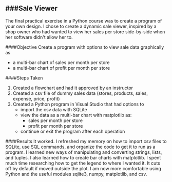 ###Sale Viewer
---
The final practical exercise in a Python course was to create a program of your own design. I chose to create a dynamic sale viewer, inspired by a shop owner who had wanted to view her sales per store side-by-side when her software didn't allow her to.

####Objective
Create a program with options to view sale data graphically as
* a multi-bar chart of sales per month per store
* a multi-bar chart of profit per month per store

####Steps Taken
1. Created a flowchart and had it approved by an instructor
2. Created a csv file of dummy sales data (stores, products, sales, expense, price, profit)
3. Created a Python program in Visual Studio that had options to 
    * import the csv data with SQLite
    * view the data as a multi-bar chart with matplotlib as:
        * sales per month per store
        * profit per month per store
    * continue or exit the program after each operation

####Results
It worked. I refreshed my memory on how to import csv files to SQLite, use SQL commands, and organize the code to get it to run as a program. I learned new ways of manipulating and converting strings, lists, and tuples. I also learned how to create bar charts with matplotlib. I spent much time researching how to get the legend to where I wanted it. It cuts off by default if moved outside the plot. I am now more comfortable using Python and the useful modules sqlite3, numpy, matplotlib, and csv. 
   
     
